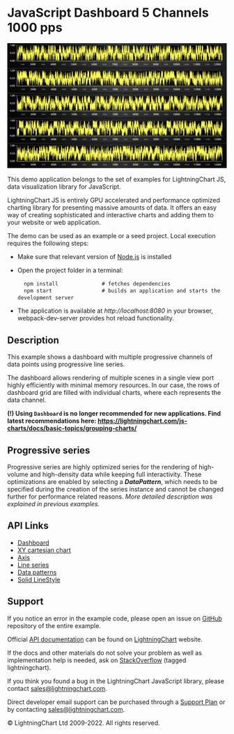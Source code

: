 # JavaScript Dashboard 5 Channels 1000 pps

![JavaScript Dashboard 5 Channels 1000 pps](dashboard5ch-darkGold.png)

This demo application belongs to the set of examples for LightningChart JS, data visualization library for JavaScript.

LightningChart JS is entirely GPU accelerated and performance optimized charting library for presenting massive amounts of data. It offers an easy way of creating sophisticated and interactive charts and adding them to your website or web application.

The demo can be used as an example or a seed project. Local execution requires the following steps:

-   Make sure that relevant version of [Node.js](https://nodejs.org/en/download/) is installed
-   Open the project folder in a terminal:

          npm install              # fetches dependencies
          npm start                # builds an application and starts the development server

-   The application is available at _http://localhost:8080_ in your browser, webpack-dev-server provides hot reload functionality.


## Description

This example shows a dashboard with multiple progressive channels of data points using progressive line series.

The dashboard allows rendering of multiple scenes in a single view port highly efficiently with minimal memory resources. In our case, the rows of dashboard grid are filled with individual charts, where each represents the data channel.

**(!) Using `Dashboard` is no longer recommended for new applications. Find latest recommendations here: https://lightningchart.com/js-charts/docs/basic-topics/grouping-charts/**

## Progressive series

Progressive series are highly optimized series for the rendering of high-volume and high-density data while keeping full interactivity.
These optimizations are enabled by selecting a **_DataPattern_**, which needs to be specified during the creation of the series instance and cannot be changed further for performance related reasons. _More detailed description was explained in previous examples._


## API Links

* [Dashboard]
* [XY cartesian chart]
* [Axis]
* [Line series]
* [Data patterns]
* [Solid LineStyle]


## Support

If you notice an error in the example code, please open an issue on [GitHub][0] repository of the entire example.

Official [API documentation][1] can be found on [LightningChart][2] website.

If the docs and other materials do not solve your problem as well as implementation help is needed, ask on [StackOverflow][3] (tagged lightningchart).

If you think you found a bug in the LightningChart JavaScript library, please contact sales@lightningchart.com.

Direct developer email support can be purchased through a [Support Plan][4] or by contacting sales@lightningchart.com.

[0]: https://github.com/Arction/
[1]: https://lightningchart.com/lightningchart-js-api-documentation/
[2]: https://lightningchart.com
[3]: https://stackoverflow.com/questions/tagged/lightningchart
[4]: https://lightningchart.com/support-services/

© LightningChart Ltd 2009-2022. All rights reserved.


[Dashboard]: https://lightningchart.com/js-charts/api-documentation/v5.1.0/classes/Dashboard.html
[XY cartesian chart]: https://lightningchart.com/js-charts/api-documentation/v5.1.0/classes/ChartXY.html
[Axis]: https://lightningchart.com/js-charts/api-documentation/v5.1.0/classes/Axis.html
[Line series]: https://lightningchart.com/js-charts/api-documentation/v5.1.0/classes/LineSeries.html
[Data patterns]: https://lightningchart.com/js-charts/api-documentation/v5.1.0/interfaces/DataPattern.html
[Solid LineStyle]: https://lightningchart.com/js-charts/api-documentation/v5.1.0/classes/SolidLine.html

